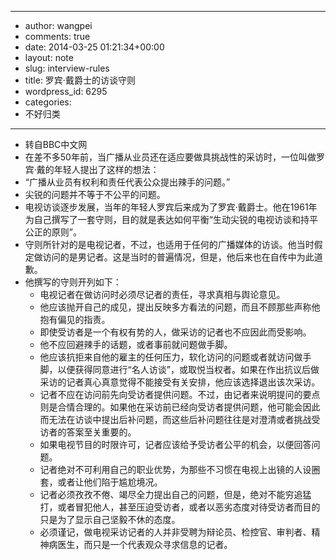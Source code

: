 - --
- author: wangpei
- comments: true
- date: 2014-03-25 01:21:34+00:00
- layout: note
- slug: interview-rules
- title: 罗宾·戴爵士的访谈守则
- wordpress_id: 6295
- categories:
- 不好归类
- --
- 转自BBC中文网
- 在差不多50年前，当广播从业员还在适应要做具挑战性的采访时，一位叫做罗宾·戴的年轻人提出了这样的想法：
- “广播从业员有权利和责任代表公众提出辣手的问题。”
- 尖锐的问题并不等于不公平的问题。
- 电视访谈逐步发展，当年的年轻人罗宾后来成为了罗宾·戴爵士。他在1961年为自己撰写了一套守则，目的就是表达如何平衡“生动尖锐的电视访谈和持平公正的原则”。
- 守则所针对的是电视记者，不过，也适用于任何的广播媒体的访谈。他当时假定做访问的是男记者。这是当时的普遍情况，但是，他后来也在自传中为此道歉。
- 他撰写的守则开列如下：
    - 电视记者在做访问时必须尽记者的责任，寻求真相与舆论意见。
    - 他应该抛开自己的成见，提出反映多方看法的问题，而且不顾那些声称他抱有偏见的指责。
    - 即使受访者是一个有权有势的人，做采访的记者也不应因此而受影响。
    - 他不应回避辣手的话题，或者事前就问题做手脚。
    - 他应该抗拒来自他的雇主的任何压力，软化访问的问题或者就访问做手脚，以便获得同意进行“名人访谈”，或取悦当权者。如果在作出抗议后做采访的记者真心真意觉得不能接受有关安排，他应该选择退出该次采访。
    - 记者不应在访问前先向受访者提供问题。不过，由记者来说明提问的要点则是合情合理的。如果他在采访前已经向受访者提供问题，他可能会因此而无法在访谈中提出后补问题，而这些后补问题往往是对澄清或者挑战受访者的答案至关重要的。
    - 如果电视节目的时限许可，记者应该给予受访者公平的机会，以便回答问题。
    - 记者绝对不可利用自己的职业优势，为那些不习惯在电视上出镜的人设圈套，或者让他们陷于尴尬境况。
    - 记者必须孜孜不倦、竭尽全力提出自己的问题，但是，绝对不能穷追猛打，或者冒犯他人，甚至压迫受访者，或者以恶劣态度对待受访者而目的只是为了显示自己坚毅不休的态度。
    - 必须谨记，做电视采访记者的人并非受聘为辩论员、检控官、审判者、精神病医生，而只是一个代表观众寻求信息的记者。
